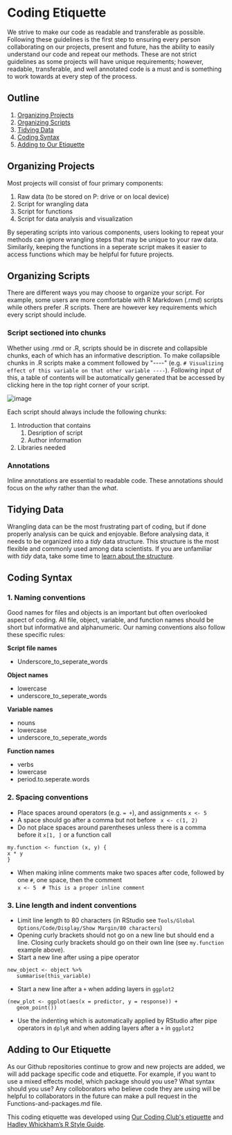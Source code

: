 # Coding Etiquette
We strive to make our code as readable and transferable as possible. Following these guidelines is the first step to ensuring every person collaborating on our projects, present and future, has the ability to easily understand our code and repeat our methods. These are not strict guidelines as some projects will have unique requirements; however, readable, transferable, and well annotated code is a must and is something to work towards at every step of the process.  

## Outline
1. [Organizing Projects](#section1)
2. [Organizing Scripts](#section2)
3. [Tidying Data](#section3)
4. [Coding Syntax](#section4)
5. [Adding to Our Etiquette](#section5)


## Organizing Projects <a name="section1"></a>
Most projects will consist of four primary components:

   1.  Raw data (to be stored on P: drive or on local device)
   2.  Script for wrangling data
   3.  Script for functions
   4.  Script for data analysis and visualization
    
By seperating scripts into various components, users looking to repeat your methods can ignore wrangling steps that may be unique to your raw data. Similarily, keeping the functions in a seperate script makes it easier to access functions which may be helpful for future projects.   

## Organizing Scripts <a name="section2"></a>

There are different ways you may choose to organize your script. For example, some users are more comfortable with R Markdown (.rmd) scripts while others prefer .R scripts. There are however key requirements which every script should include.

### Script sectioned into chunks
Whether using .rmd or .R, scripts should be in discrete and collapsible chunks, each of which has an informative description. To make collapsible chunks in .R scripts make a comment followed by "----" (e.g. `# Visualizing effect of this variable on that other variable ----`). Following input of this, a table of contents will be automatically generated that be accessed by clicking here in the top right corner of your script.

![image](https://user-images.githubusercontent.com/57048454/129761217-3aa31f83-ec31-469d-ba7e-6d8dfd870b59.png)

Each script should always include the following chunks:

1. Introduction that contains
   1. Desription of script
   2. Author information   
2. Libraries needed

### Annotations
Inline annotations are essential to readable code. These annotations should focus on the *why* rather than the *what*.

## Tidying Data <a name="section3"></a>

Wrangling data can be the most frustrating part of coding, but if done properly analysis can be quick and enjoyable. Before analysing data, it needs to be organized into a *tidy* data structure. This structure is the most flexible and commonly used among data scientists. If you are unfamiliar with *tidy* data, take some time to [learn about the structure](https://cran.r-project.org/web/packages/tidyr/vignettes/tidy-data.html).    

## Coding Syntax <a name="section4"></a>

### 1. Naming conventions
Good names for files and objects is an important but often overlooked aspect of coding. All file, object, variable, and function names should be short but informative and alphanumeric. Our naming conventions also follow these specific rules:  

**Script file names** 
* Underscore_to_seperate_words

**Object names**
* lowercase
* underscore_to_seperate_words

**Variable names**
* nouns
* lowercase
* underscore_to_seperate_words

**Function names**
* verbs
* lowercase
* period.to.seperate.words

### 2. Spacing conventions
* Place spaces around operators (e.g. `= +`), and assignments `x <- 5`
* A space should go after a comma but not before ` x <- c(1, 2)`
* Do not place spaces around parentheses unless there is a comma before it `x[1, ]` or a function call
 
```{r}
my.function <- function (x, y) {
x * y
}
```
* When making inline comments make two spaces after code, followed by one `#`, one space, then the comment  
`x <- 5  # This is a proper inline comment`

### 3. Line length and indent conventions
* Limit line length to 80 characters (in RStudio see `Tools/Global Options/Code/Display/Show Margin/80 characters`)
* Opening curly brackets should not go on a new line but should end a line. Closing curly brackets should go on their own line (see `my.function` example above).
* Start a new line after using a pipe operator
```{r}
new_object <- object %>%
   summarise(this_variable)
```
* Start a new line after a `+` when adding layers in `ggplot2`
```{r}
(new_plot <- ggplot(aes(x = predictor, y = response)) +
   geom_point())
```
* Use the indenting which is automatically applied by RStudio after pipe operators in `dplyR` and when adding layers after a `+` in `ggplot2`

## Adding to Our Etiquette <a name="section5"></a>
As our Github repositories continue to grow and new projects are added, we will add package specific code and etiquette. For example, if you want to use a mixed effects model, which package should you use? What syntax should you use? 
Any colloborators who believe code they are using will be helpful to collaborators in the future can make a pull request in the Functions-and-packages.md file.


This coding etiquette was developed using [Our Coding Club's etiquette](https://ourcodingclub.github.io/tutorials/etiquette/) and [Hadley Whickham’s R Style Guide](http://adv-r.had.co.nz/Style.html). 



